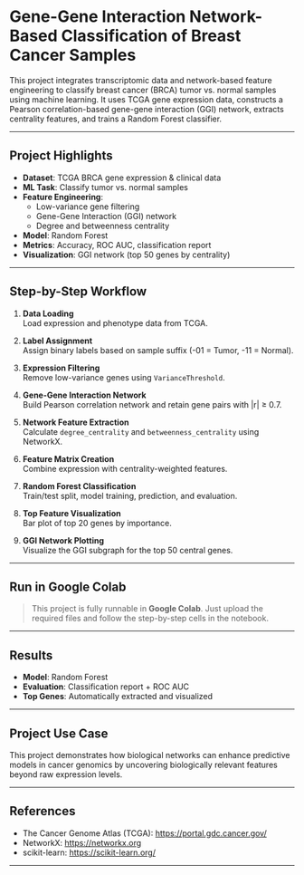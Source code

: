 # Gene-Gene Interaction Network-Based Classification of Breast Cancer Samples

This project integrates transcriptomic data and network-based feature engineering to classify breast cancer (BRCA) tumor vs. normal samples using machine learning. It uses TCGA gene expression data, constructs a Pearson correlation-based gene-gene interaction (GGI) network, extracts centrality features, and trains a Random Forest classifier.

---

## Project Highlights

- **Dataset**: TCGA BRCA gene expression & clinical data
- **ML Task**: Classify tumor vs. normal samples
- **Feature Engineering**: 
  - Low-variance gene filtering
  - Gene-Gene Interaction (GGI) network
  - Degree and betweenness centrality
- **Model**: Random Forest
- **Metrics**: Accuracy, ROC AUC, classification report
- **Visualization**: GGI network (top 50 genes by centrality)

---
## Step-by-Step Workflow

1. **Data Loading**  
   Load expression and phenotype data from TCGA.

2. **Label Assignment**  
   Assign binary labels based on sample suffix (-01 = Tumor, -11 = Normal).

3. **Expression Filtering**  
   Remove low-variance genes using `VarianceThreshold`.

4. **Gene-Gene Interaction Network**  
   Build Pearson correlation network and retain gene pairs with |r| ≥ 0.7.

5. **Network Feature Extraction**  
   Calculate `degree_centrality` and `betweenness_centrality` using NetworkX.

6. **Feature Matrix Creation**  
   Combine expression with centrality-weighted features.

7. **Random Forest Classification**  
   Train/test split, model training, prediction, and evaluation.

8. **Top Feature Visualization**  
   Bar plot of top 20 genes by importance.

9. **GGI Network Plotting**  
   Visualize the GGI subgraph for the top 50 central genes.

---

## Run in Google Colab

> This project is fully runnable in **Google Colab**. Just upload the required files and follow the step-by-step cells in the notebook.

---

## Results

- **Model**: Random Forest  
- **Evaluation**: Classification report + ROC AUC  
- **Top Genes**: Automatically extracted and visualized

---

## Project Use Case

This project demonstrates how biological networks can enhance predictive models in cancer genomics by uncovering biologically relevant features beyond raw expression levels.

---

## References

- The Cancer Genome Atlas (TCGA): https://portal.gdc.cancer.gov/
- NetworkX: https://networkx.org
- scikit-learn: https://scikit-learn.org/

---
